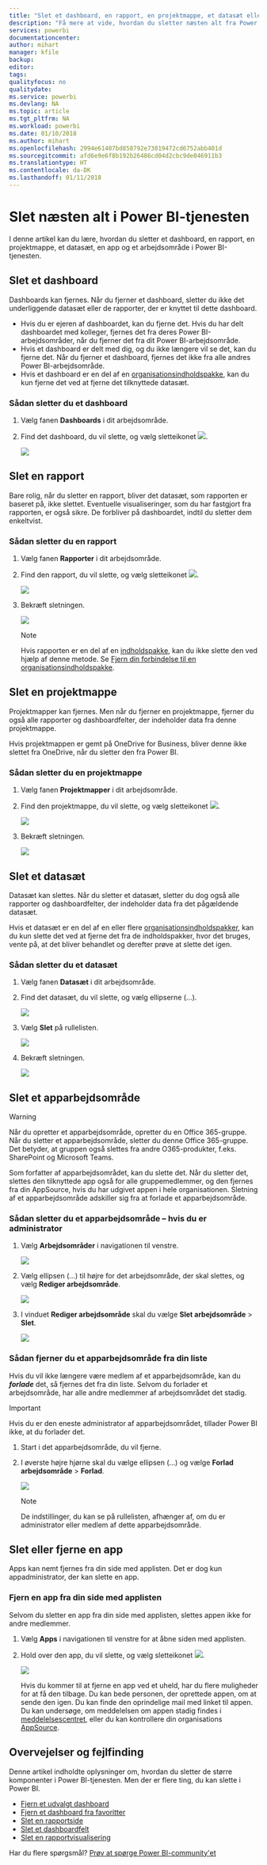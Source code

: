 ```yaml
---
title: "Slet et dashboard, en rapport, en projektmappe, et datasæt eller et arbejdsområde fra Power BI"
description: "Få mere at vide, hvordan du sletter næsten alt fra Power BI"
services: powerbi
documentationcenter: 
author: mihart
manager: kfile
backup: 
editor: 
tags: 
qualityfocus: no
qualitydate: 
ms.service: powerbi
ms.devlang: NA
ms.topic: article
ms.tgt_pltfrm: NA
ms.workload: powerbi
ms.date: 01/10/2018
ms.author: mihart
ms.openlocfilehash: 2994e61407bd858792e73019472cd6752abb401d
ms.sourcegitcommit: afd6e9e6f8b192b26486cd04d2cbc9de046911b3
ms.translationtype: HT
ms.contentlocale: da-DK
ms.lasthandoff: 01/11/2018
---
```

# <a name="delete-almost-anything-in-power-bi-service"></a>Slet næsten alt i Power BI-tjenesten
I denne artikel kan du lære, hvordan du sletter et dashboard, en rapport, en projektmappe, et datasæt, en app og et arbejdsområde i Power BI-tjenesten.

## <a name="delete-a-dashboard"></a>Slet et dashboard
Dashboards kan fjernes. Når du fjerner et dashboard, sletter du ikke det underliggende datasæt eller de rapporter, der er knyttet til dette dashboard.

* Hvis du er ejeren af dashboardet, kan du fjerne det. Hvis du har delt dashboardet med kolleger, fjernes det fra deres Power BI-arbejdsområder, når du fjerner det fra dit Power BI-arbejdsområde.
* Hvis et dashboard er delt med dig, og du ikke længere vil se det, kan du fjerne det.  Når du fjerner et dashboard, fjernes det ikke fra alle andres Power BI-arbejdsområde.
* Hvis et dashboard er en del af en [organisationsindholdspakke](service-organizational-content-pack-disconnect.md), kan du kun fjerne det ved at fjerne det tilknyttede datasæt.

### <a name="to-delete-a-dashboard"></a>Sådan sletter du et dashboard
1. Vælg fanen **Dashboards** i dit arbejdsområde.
2. Find det dashboard, du vil slette, og vælg sletteikonet ![](media/service-delete/power-bi-delete-icon.png).

    ![](media/service-delete/power-bi-delete-dash.gif)

## <a name="delete-a-report"></a>Slet en rapport
Bare rolig, når du sletter en rapport, bliver det datasæt, som rapporten er baseret på, ikke slettet.  Eventuelle visualiseringer, som du har fastgjort fra rapporten, er også sikre. De forbliver på dashboardet, indtil du sletter dem enkeltvist.

### <a name="to-delete-a-report"></a>Sådan sletter du en rapport
1. Vælg fanen **Rapporter** i dit arbejdsområde.
2. Find den rapport, du vil slette, og vælg sletteikonet ![](media/service-delete/power-bi-delete-icon.png).   

    ![](media/service-delete/power-bi-delete-reportnew.png)
3. Bekræft sletningen.

   ![](media/service-delete/power-bi-delete-report.png)

   > [!NOTE]
   > Hvis rapporten er en del af en [indholdspakke](service-organizational-content-pack-introduction.md), kan du ikke slette den ved hjælp af denne metode.  Se [Fjern din forbindelse til en organisationsindholdspakke](service-organizational-content-pack-disconnect.md).
   >
   >

## <a name="delete-a-workbook"></a>Slet en projektmappe
Projektmapper kan fjernes. Men når du fjerner en projektmappe, fjerner du også alle rapporter og dashboardfelter, der indeholder data fra denne projektmappe.

Hvis projektmappen er gemt på OneDrive for Business, bliver denne ikke slettet fra OneDrive, når du sletter den fra Power BI.

### <a name="to-delete-a-workbook"></a>Sådan sletter du en projektmappe
1. Vælg fanen **Projektmapper** i dit arbejdsområde.
2. Find den projektmappe, du vil slette, og vælg sletteikonet ![](media/service-delete/power-bi-delete-report2.png).

    ![](media/service-delete/power-bi-delete-workbooknew.png)
3. Bekræft sletningen.

   ![](media/service-delete/power-bi-delete-confirm.png)

## <a name="delete-a-dataset"></a>Slet et datasæt
Datasæt kan slettes. Når du sletter et datasæt, sletter du dog også alle rapporter og dashboardfelter, der indeholder data fra det pågældende datasæt.

Hvis et datasæt er en del af en eller flere [organisationsindholdspakker](service-organizational-content-pack-disconnect.md), kan du kun slette det ved at fjerne det fra de indholdspakker, hvor det bruges, vente på, at det bliver behandlet og derefter prøve at slette det igen.

### <a name="to-delete-a-dataset"></a>Sådan sletter du et datasæt
1. Vælg fanen **Datasæt** i dit arbejdsområde.
2. Find det datasæt, du vil slette, og vælg ellipserne (...).  

    ![](media/service-delete/power-bi-delete-datasetnew.png)
3. Vælg **Slet** på rullelisten.

   ![](media/service-delete/power-bi-delete-datasetnew2.png)
4. Bekræft sletningen.

   ![](media/service-delete/power-bi-delete-dataset-confirm.png)

## <a name="delete-an-app-workspace"></a>Slet et apparbejdsområde
> [!WARNING]
> Når du opretter et apparbejdsområde, opretter du en Office 365-gruppe. Når du sletter et apparbejdsområde, sletter du denne Office 365-gruppe. Det betyder, at gruppen også slettes fra andre O365-produkter, f.eks. SharePoint og Microsoft Teams.
>
>

Som forfatter af apparbejdsområdet, kan du slette det. Når du sletter det, slettes den tilknyttede app også for alle gruppemedlemmer, og den fjernes fra din AppSource, hvis du har udgivet appen i hele organisationen. Sletning af et apparbejdsområde adskiller sig fra at forlade et apparbejdsområde.

### <a name="to-delete-an-app-workspace---if-you-are-an-admin"></a>Sådan sletter du et apparbejdsområde – hvis du er administrator
1. Vælg **Arbejdsområder** i navigationen til venstre.

    ![](media/service-delete/power-bi-delete-workspace.png)
2. Vælg ellipsen (...) til højre for det arbejdsområde, der skal slettes, og vælg **Rediger arbejdsområde**.

   ![](media/service-delete/power-bi-edit-workspace.png)
3. I vinduet **Rediger arbejdsområde** skal du vælge **Slet arbejdsområde** > **Slet**.

    ![](media/service-delete/power-bi-delete-workspace2.png)

### <a name="to-remove-an-app-workspace-from-your-list"></a>Sådan fjerner du et apparbejdsområde fra din liste
Hvis du vil ikke længere være medlem af et apparbejdsområde, kan du ***forlade*** det, så fjernes det fra din liste. Selvom du forlader et arbejdsområde, har alle andre medlemmer af arbejdsområdet det stadig.  

> [!IMPORTANT]
> Hvis du er den eneste administrator af apparbejdsområdet, tillader Power BI ikke, at du forlader det.
>
>

1. Start i det apparbejdsområde, du vil fjerne.
2. I øverste højre hjørne skal du vælge ellipsen (...) og vælge **Forlad arbejdsområde** > **Forlad**.

      ![](media/service-delete/power-bi-leave-workspace.png)

   > [!NOTE]
   > De indstillinger, du kan se på rullelisten, afhænger af, om du er administrator eller medlem af dette apparbejdsområde.
   >
   >

## <a name="delete-or-remove-an-app"></a>Slet eller fjerne en app
Apps kan nemt fjernes fra din side med applisten. Det er dog kun appadministrator, der kan slette en app.

### <a name="remove-an-app-from-your-app-list-page"></a>Fjern en app fra din side med applisten
Selvom du sletter en app fra din side med applisten, slettes appen ikke for andre medlemmer.

1. Vælg **Apps** i navigationen til venstre for at åbne siden med applisten.
2. Hold over den app, du vil slette, og vælg sletteikonet ![](media/service-delete/power-bi-delete-report2.png).

   ![](media/service-delete/power-bi-delete-app.png)

   Hvis du kommer til at fjerne en app ved et uheld, har du flere muligheder for at få den tilbage.  Du kan bede personen, der oprettede appen, om at sende den igen. Du kan finde den oprindelige mail med linket til appen. Du kan undersøge, om meddelelsen om appen stadig findes i [meddelelsescentret](service-notification-center.md), eller du kan kontrollere din organisations [AppSource](service-install-use-apps.md).

## <a name="considerations-and-troubleshooting"></a>Overvejelser og fejlfinding
Denne artikel indholdte oplysninger om, hvordan du sletter de større komponenter i Power BI-tjenesten. Men der er flere ting, du kan slette i Power BI.  

* [Fjern et udvalgt dashboard](service-dashboard-featured.md#change-the-featured-dashboard)
* [Fjern et dashboard fra favoritter](service-dashboard-favorite.md)
* [Slet en rapportside](service-delete.md)
* [Slet et dashboardfelt](service-dashboard-edit-tile.md)
* [Slet en rapportvisualisering](service-delete.md)

Har du flere spørgsmål? [Prøv at spørge Power BI-community'et](http://community.powerbi.com/)
